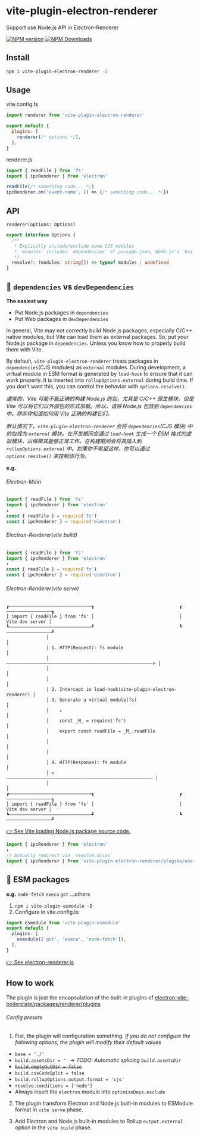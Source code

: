 # vite-plugin-electron-renderer

Support use Node.js API in Electron-Renderer

[![NPM version](https://img.shields.io/npm/v/vite-plugin-electron-renderer.svg?style=flat)](https://npmjs.org/package/vite-plugin-electron-renderer)
[![NPM Downloads](https://img.shields.io/npm/dm/vite-plugin-electron-renderer.svg?style=flat)](https://npmjs.org/package/vite-plugin-electron-renderer)

## Install

```sh
npm i vite-plugin-electron-renderer -D
```

## Usage

vite.config.ts

```js
import renderer from 'vite-plugin-electron-renderer'

export default {
  plugins: [
    renderer(/* options */),
  ],
}
```

renderer.js

```ts
import { readFile } from 'fs'
import { ipcRenderer } from 'electron'

readFile(/* something code... */)
ipcRenderer.on('event-name', () => {/* something code... */})
```

## API

`renderer(options: Options)`

```ts
export interface Options {
  /**
   * Explicitly include/exclude some CJS modules  
   * `modules` includes `dependencies` of package.json, Node.js's `builtinModules` and `electron`  
   */
  resolve?: (modules: string[]) => typeof modules | undefined
}
```

## 🚨 `dependencies` vs `devDependencies`

**The easiest way**

- Put Node.js packages in `dependencies`
- Put Web packages in `devDependencies`

In general, Vite may not correctly build Node.js packages, especially C/C++ native modules, but Vite can load them as external packages. So, put your Node.js package in `dependencies`. Unless you know how to properly build them with Vite.

By default, `vite-plugin-electron-renderer` treats packages in `dependencies`(CJS modules) as `external` modules. During development, a virtual module in ESM format is generated by `load-hook` to ensure that it can work properly. It is inserted into `rollupOptions.external` during build time. If you don't want this, you can control the behavior with `options.resolve()`. 

*通常的，Vite 可能不能正确的构建 Node.js 的包，尤其是 C/C++ 原生模块，但是 Vite 可以将它们以外部包的形式加载。所以，请将 Node.js 包放到 `dependencies` 中。除非你知道如何用 Vite 正确的构建它们。*

*默认情况下，`vite-plugin-electron-renderer` 会将 `dependencies`(CJS 模块) 中的包视为 `external` 模块。在开发期间会通过 `load-hook` 生成一个 ESM 格式的虚拟模块，以保障其能够正常工作。在构建期间会将其插入到 `rollupOptions.external` 中。如果你不希望这样，你可以通过 `options.resolve()` 来控制该行为。*

**e.g.**

###### Electron-Main

```js
import { readFile } from 'fs'
import { ipcRenderer } from 'electron'
↓
const { readFile } = require('fs')
const { ipcRenderer } = require('electron')
```

###### Electron-Renderer(vite build)

```js
import { readFile } from 'fs'
import { ipcRenderer } from 'electron'
↓
const { readFile } = require('fs')
const { ipcRenderer } = require('electron')
```

###### Electron-Renderer(vite serve)

```
┏———————————————————————————————┓                                ┏—————————————————┓
│ import { readFile } from 'fs' │                                │ Vite dev server │
┗———————————————————————————————┛                                ┗—————————————————┛
               │                                                          │
               │ 1. HTTP(Request): fs module                              │
               │ ———————————————————————————————————————————————————————> │
               │                                                          │
               │                                                          │
               │ 2. Intercept in load-hook(vite-plugin-electron-renderer) │
               │ 3. Generate a virtual module(fs)                         │
               │    ↓                                                     │
               │    const _M_ = require('fs')                             │
               │    export const readFile = _M_.readFile                  │
               │                                                          │
               │                                                          │
               │ 4. HTTP(Response): fs module                             │
               │ <——————————————————————————————————————————————————————— │
               │                                                          │
┏———————————————————————————————┓                                ┏—————————————————┓
│ import { readFile } from 'fs' │                                │ Vite dev server │
┗———————————————————————————————┛                                ┗—————————————————┛
```

[👉 See Vite loading Node.js package source code.](https://github.com/electron-vite/vite-plugin-electron-renderer/blob/2bb38a1dbd50b462d33cbc314bb5db71119b52cf/plugins/use-node.js/index.js#L91)

```js
import { ipcRenderer } from 'electron'
↓
// Actually redirect via `resolve.alias`
import { ipcRenderer } from 'vite-plugin-electron-renderer/plugins/use-node.js/electron-renderer.js'
```

## 🚨 ESM packages

**e.g.** `node-fetch` `execa` `got` ...others

1. `npm i vite-plugin-esmodule -D`
2. Configure in vite.config.ts

```ts
import esmodule from 'vite-plugin-esmodule'
export default {
  plugins: [
    esmodule(['got', 'execa', 'node-fetch']),
  ],
}
```

[👉 See electron-renderer.js](https://github.com/electron-vite/vite-plugin-electron-renderer/blob/main/plugins/use-node.js/electron-renderer.js)

## How to work

The plugin is just the encapsulation of the built-in plugins of [electron-vite-boilerplate/packages/renderer/plugins](https://github.com/electron-vite/electron-vite-boilerplate/tree/main/packages/renderer/plugins)

###### Config presets

1. Fist, the plugin will configuration something.
  *If you do not configure the following options, the plugin will modify their default values*

  * `base = './'`
  * `build.assetsDir = ''` -> *TODO: Automatic splicing `build.assetsDir`*
  * ~~`build.emptyOutDir = false`~~
  * `build.cssCodeSplit = false`
  * `build.rollupOptions.output.format = 'cjs'`
  * `resolve.conditions = ['node']`
  * Always insert the `electron` module into `optimizeDeps.exclude`

2. The plugin transform Electron and Node.js built-in modules to ESModule format in `vite serve` phase.

3. Add Electron and Node.js built-in modules to Rollup `output.external` option in the `vite build` phase.
